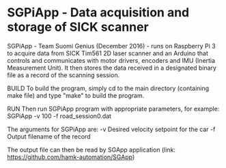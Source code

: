 # SGPiApp - Data acquisition and storage of SICK scanner
SGPiApp - Team Suomi Genius (December 2016) - runs on Raspberry Pi 3 to acquire data from SICK Tim561 2D laser scanner and an Arduino that controls and communicates with motor drivers, encoders and IMU (Inertia Measurement Unit). It then stores the data received in a designated binary file as a record of the scanning session.

BUILD To build the program, simply cd to the main directory (containing make file) and type "make" to build the program.

RUN Then run SGPiApp program with appropriate parameters, for example: SGPiApp -v 100 -f road_session0.dat

The arguments for SGPiApp are: -v Desired velocity setpoint for the car -f Output filename of the record

The output file can then be read by SGApp application (link: https://github.com/hamk-automation/SGApp)
